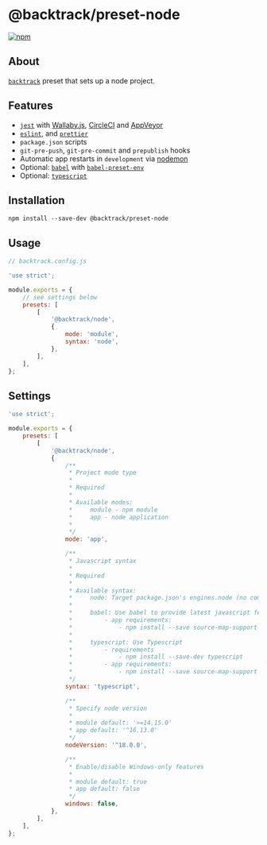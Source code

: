 # @backtrack/preset-node

[![npm](https://img.shields.io/npm/v/@backtrack/preset-node.svg?label=npm%20version)](https://www.npmjs.com/package/@backtrack/preset-node)

## About

[`backtrack`](https://github.com/chrisblossom/backtrack) preset that sets up a node project.

## Features

-   [`jest`](https://facebook.github.io/jest/) with [Wallaby.js](https://wallabyjs.com/), [CircleCI](https://circleci.com/) and [AppVeyor](https://www.appveyor.com/)
-   [`eslint`](https://eslint.org/), and [`prettier`](https://prettier.io)
-   `package.json` scripts
-   `git-pre-push`, `git-pre-commit` and `prepublish` hooks
-   Automatic app restarts in `development` via [nodemon](https://github.com/remy/nodemon)
-   Optional: [`babel`](https://babeljs.io) with [`babel-preset-env`](https://babeljs.io/docs/plugins/preset-env/)
-   Optional: [`typescript`](http://www.typescriptlang.org)

## Installation

`npm install --save-dev @backtrack/preset-node`

## Usage

```js
// backtrack.config.js

'use strict';

module.exports = {
	// see settings below
	presets: [
		[
			'@backtrack/node',
			{
				mode: 'module',
				syntax: 'node',
			},
		],
	],
};
```

## Settings

```js
'use strict';

module.exports = {
	presets: [
		[
			'@backtrack/node',
			{
				/**
				 * Project mode type
				 *
				 * Required
				 *
				 * Available modes:
				 *     module - npm module
				 *     app - node application
				 *
				 */
				mode: 'app',

				/**
				 * Javascript syntax
				 *
				 * Required
				 *
				 * Available syntax:
				 *     node: Target package.json's engines.node (no compilation)
				 *
				 *     babel: Use babel to provide latest javascript features
				 *         - app requirements:
				 *             - npm install --save source-map-support core-js@3
				 *
				 *     typescript: Use Typescript
				 *         - requirements
				 *             - npm install --save-dev typescript
				 *         - app requirements:
				 *             - npm install --save source-map-support core-js@3
				 */
				syntax: 'typescript',

				/**
				 * Specify node version
				 *
				 * module default: '>=14.15.0'
				 * app default: '^16.13.0'
				 */
				nodeVersion: '^18.0.0',

				/**
				 * Enable/disable Windows-only features
				 *
				 * module default: true
				 * app default: false
				 */
				windows: false,
			},
		],
	],
};
```
